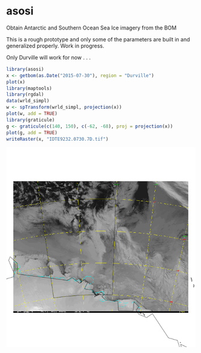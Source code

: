 # asosi
Obtain Antarctic and Southern Ocean Sea Ice imagery from the BOM

This is a rough prototype and only some of the parameters are built in and generalized properly. Work in progress. 

Only Durville will work for now . . .

```R
library(asosi)
x <- getbom(as.Date("2015-07-30"), region = "Durville")
plot(x)
library(maptools)
library(rgdal)
data(wrld_simpl)
w <- spTransform(wrld_simpl, projection(x))
plot(w, add = TRUE)
library(graticule)
g <- graticule(c(140, 150), c(-62, -68), proj = projection(x))
plot(g, add = TRUE)
writeRaster(x, "IDTE9232.0730.7D.tif")
```
![example plot](Rplot.png)
